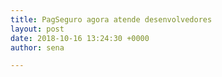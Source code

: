 ```yaml
---
title: PagSeguro agora atende desenvolvedores
layout: post
date: 2018-10-16 13:24:30 +0000
author: sena

---
```


